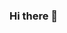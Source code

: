 ### Hi there 👋

<!--
**harshnagoriya/harshnagoriya** is a ✨ _special_ ✨ repository because its `README.md` (this file) appears on your GitHub profile.

Myself Harsh Nagoriya. I'm interested in the intersection of Data Science (Machine Learning) + Psychology (Mental Health). My area of interest is ML/DS and AI. I am proficient in Data Structures and Algorithms. I have worked on many cutting edge technologies which include Angular, Bootstrap, Jquery, Machine Learning, Deep Learning, Computer Vision, Image Processing, Cloud Computing, Flask, Docker, and many more. I am always eager to hone my skills.

Here are some ideas to get you started:

- 🔭 I’m currently working on intersection of Data Science and Psychology.
- 🌱 I’m currently learning industrial IoT and ML practices.
- 👯 I’m looking to collaborate on industry leveled projects in the domain of intersecting Iot and Machine Learning.
- 🤔 I’m looking for help with cloud deployment of ML models.
- 💬 Ask me about Data Structures, Algorithms, Machine Learning, C/C++ and Java/Advanced Java.
- 📫 How to reach me: Visit [My personal website/portfolio www.harshnagoriya.ml](http://www.harshnagoriya.ml/) or mail me on [contact@harshnagoriya.ml](mailto:contact@harshnagoriya.ml?subject=[Contacting via GitHub]).
- 😄 Pronouns: Open to receive any.
- ⚡ Fun fact: I am up for pizza party, always! You can invite me anytime! 

- 🤔 Wanna see my credentials?
- 👔 [LinkedIN](https://www.linkedin.com/in/harshnagoriya/)
- 💻 [GitHub](https://github.com/harshnagoriya)
- 🎓 [Google Scholar](https://scholar.google.co.in/citations?user=cI0ZKq0AAAAJ&hl=en)
- 📖 [ResearchGate](https://www.researchgate.net/profile/Harsh_Nagoriya)
- 👍 [Facebook](https://www.facebook.com/harshnagoriya/)
- 👌 [Instagram](https://www.instagram.com/realharshnagoriya/)
- 🐦 [Twitter](https://twitter.com/harshnagoriya)
-->
